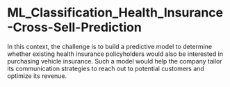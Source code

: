 # ML_Classification_Health_Insurance-Cross-Sell-Prediction
In this context, the challenge is to build a predictive model to determine whether existing health insurance policyholders would also be interested in purchasing vehicle insurance. Such a model would help the company tailor its communication strategies to reach out to potential customers and optimize its revenue.
